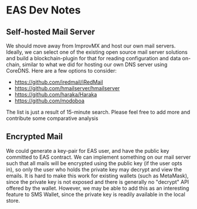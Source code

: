 # EAS Dev Notes

## Self-hosted Mail Server

We should move away from ImprovMX and host our own mail servers. Ideally, we can select one of the existing open source mail server solutions and build a blockchain-plugin for that for reading configuration and data on-chain, similar to what we did for hosting our own DNS server using CoreDNS. Here are a few options to consider:

- https://github.com/iredmail/iRedMail
- https://github.com/hmailserver/hmailserver
- https://github.com/haraka/Haraka
- https://github.com/modoboa

The list is just a result of 15-minute search. Please feel free to add more and contribute some comparative analysis

## Encrypted Mail

We could generate a key-pair for EAS user, and have the public key committed to EAS contract. We can implement something on our mail server such that all mails will be encrypted using the public key (if the user opts in), so only the user who holds the private key may decrypt and view the emails. It is hard to make this work for existing wallets (such as MetaMask), since the private key is not exposed and there is generally no "decrypt" API offered by the wallet. However, we may be able to add this as an interesting feature to SMS Wallet, since the private key is readily available in the local store.
